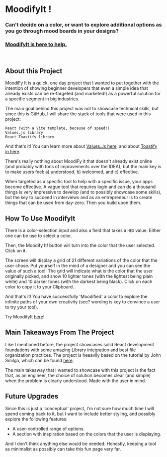 # MoodifyIt !

### Can't decide on a color, or want to explore additional options as you go through mood boards in your designs? 

### [MoodifyIt is here to help.](https://moodifyit.netlify.app) 

<br/>

## About this Project

MoodiFy It is a quick, one day project that I wanted to put together with the intention of showing beginner developers that even a simple idea that already exists can be re-targeted (and marketed!) as a powerful solution for a specific segment in big industries. 

The main goal behind this project was not to showcase technical skills, but since this is GitHub, I will share the stack of tools that were used in this project:

```
React (with a Vite template, because of speed!)
Values.js library
React Toastify library
```

And that's it! You can learn more about [Values.Js here](https://github.com/noeldelgado/values.js/blob/master/README.md), and about [Toastify in here](https://fkhadra.github.io/react-toastify/introduction).

There's really nothing about MoodiFy it that doesn't already exist online (and probably with tons of improvements over the IDEA), but the main key is to make users feel: a) understood, b) welcomed, and c) effective.

When targeted as a specific tool to help with a specific issue, your apps become effective. A vague tool that requires login and can do a thousand things is very impressive to develop (and to possibly showcase some skills), but the key to succeed in interviews and as an entrepreneur is to create things that can be used from day-zero. Then you build upon them. 


## How To Use MoodifyIt 

There is a color-selection input and also a field that takes a `HEX` value. Either one can be use to select a color.

Then, the Moodify It! button will turn into the color that the user selected. Click on it.

The screen will display a grid of 21 different variations of the color that the user chose. Put yourself in the mind of a designer and you can see the value of such a tool! The grid will indicate what is the color that the user originally picked, and show 10 lighter tones (with the lightest being plain white) and 10 darker tones (with the darkest being black). Click on each color to copy it to your Clipboard.

And that's it! You have successfully 'Moodified' a color to explore the infinite paths of your own creativity (see? wording is key to convince a user to try your tool).

Try MoodifyIt [here](https://moodifyit.netlify.app)!


## Main Takeaways From The Project

Like I mentioned before, the project showcases solid React development foundations with some amazing Library integration and best file organization practices. The project is heeavily based on the tutorial by John Smilga, which can be found [here](https://www.udemy.com/course/react-tutorial-and-projects-course). 

The main takeaway that I wanted to showcase with this project is the fact that, as an engineer, the choice of solution becomes clear (and simple) when the problem is clearly understood. Made with the user in mind.

## Future Upgrades

Since this is just a 'conceptual' project, I'm not sure how much time I will spend coming back to it, but I want to include better styling, and possibly explore the following features:

- A user-controlled range of options.
- A section with inspiration based on the colors that the user is displaying. 

And I don't think anything else would be needed. Honestly, keeping a tool as minimalist as possibly can take this fun page very far.


